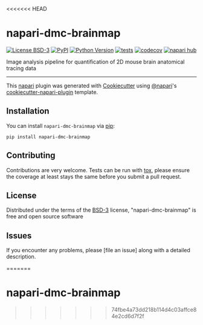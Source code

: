 <<<<<<< HEAD
# napari-dmc-brainmap

[![License BSD-3](https://img.shields.io/pypi/l/napari-dmc-brainmap.svg?color=green)](https://github.com/FelixJng/napari-dmc-brainmap/raw/main/LICENSE)
[![PyPI](https://img.shields.io/pypi/v/napari-dmc-brainmap.svg?color=green)](https://pypi.org/project/napari-dmc-brainmap)
[![Python Version](https://img.shields.io/pypi/pyversions/napari-dmc-brainmap.svg?color=green)](https://python.org)
[![tests](https://github.com/FelixJng/napari-dmc-brainmap/workflows/tests/badge.svg)](https://github.com/FelixJng/napari-dmc-brainmap/actions)
[![codecov](https://codecov.io/gh/FelixJng/napari-dmc-brainmap/branch/main/graph/badge.svg)](https://codecov.io/gh/FelixJng/napari-dmc-brainmap)
[![napari hub](https://img.shields.io/endpoint?url=https://api.napari-hub.org/shields/napari-dmc-brainmap)](https://napari-hub.org/plugins/napari-dmc-brainmap)

Image analysis pipeline for quantification of 2D mouse brain anatomical tracing data

----------------------------------

This [napari] plugin was generated with [Cookiecutter] using [@napari]'s [cookiecutter-napari-plugin] template.

<!--
Don't miss the full getting started guide to set up your new package:
https://github.com/napari/cookiecutter-napari-plugin#getting-started

and review the napari docs for plugin developers:
https://napari.org/stable/plugins/index.html
-->

## Installation

You can install `napari-dmc-brainmap` via [pip]:

    pip install napari-dmc-brainmap




## Contributing

Contributions are very welcome. Tests can be run with [tox], please ensure
the coverage at least stays the same before you submit a pull request.

## License

Distributed under the terms of the [BSD-3] license,
"napari-dmc-brainmap" is free and open source software

## Issues

If you encounter any problems, please [file an issue] along with a detailed description.

[napari]: https://github.com/napari/napari
[Cookiecutter]: https://github.com/audreyr/cookiecutter
[@napari]: https://github.com/napari
[MIT]: http://opensource.org/licenses/MIT
[BSD-3]: http://opensource.org/licenses/BSD-3-Clause
[GNU GPL v3.0]: http://www.gnu.org/licenses/gpl-3.0.txt
[GNU LGPL v3.0]: http://www.gnu.org/licenses/lgpl-3.0.txt
[Apache Software License 2.0]: http://www.apache.org/licenses/LICENSE-2.0
[Mozilla Public License 2.0]: https://www.mozilla.org/media/MPL/2.0/index.txt
[cookiecutter-napari-plugin]: https://github.com/napari/cookiecutter-napari-plugin

[napari]: https://github.com/napari/napari
[tox]: https://tox.readthedocs.io/en/latest/
[pip]: https://pypi.org/project/pip/
[PyPI]: https://pypi.org/
=======
# napari-dmc-brainmap
>>>>>>> 74fbe4a73dd218b114d4c03affce84e2cd6d7f2f

